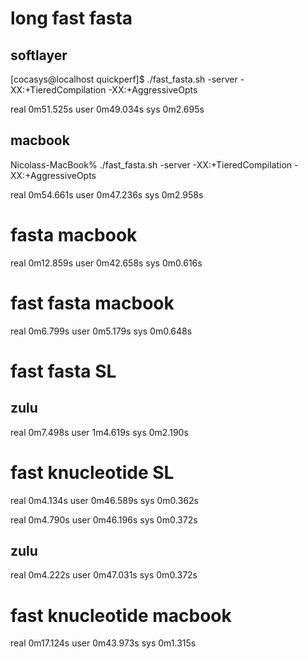 # long fast fasta

## softlayer
[cocasys@localhost quickperf]$ ./fast_fasta.sh 
-server -XX:+TieredCompilation -XX:+AggressiveOpts

real    0m51.525s
user    0m49.034s
sys 0m2.695s

## macbook
Nicolass-MacBook% ./fast_fasta.sh 
-server -XX:+TieredCompilation -XX:+AggressiveOpts

real    0m54.661s
user    0m47.236s
sys 0m2.958s

# fasta macbook

real	0m12.859s
user	0m42.658s
sys	0m0.616s

# fast fasta macbook

real    0m6.799s
user    0m5.179s
sys 0m0.648s

# fast fasta SL

## zulu
real    0m7.498s
user    1m4.619s
sys 0m2.190s

# fast knucleotide SL

real    0m4.134s
user    0m46.589s
sys 0m0.362s

real    0m4.790s
user    0m46.196s
sys 0m0.372s

## zulu 

real    0m4.222s
user    0m47.031s
sys 0m0.372s

# fast knucleotide macbook

real    0m17.124s
user    0m43.973s
sys 0m1.315s
